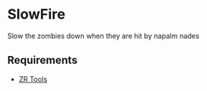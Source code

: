 # SlowFire

Slow the zombies down when they are hit by napalm nades 

## Requirements
- [ZR Tools](https://forums.alliedmods.net/showthread.php?t=206141)

